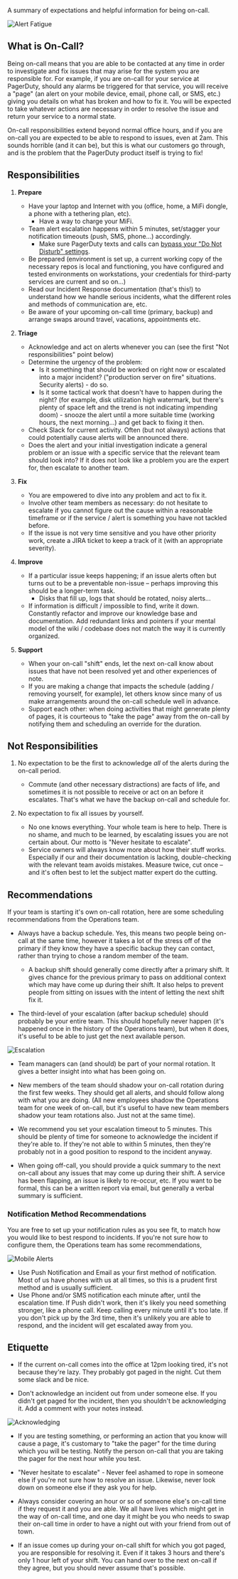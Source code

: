 A summary of expectations and helpful information for being on-call.

![Alert Fatigue](../assets/img/misc/alert_fatigue.png)

## What is On-Call?
Being on-call means that you are able to be contacted at any time in order to investigate and fix issues that may arise for the system you are responsible for. For example, if you are on-call for your service at PagerDuty, should any alarms be triggered for that service, you will receive a "page" (an alert on your mobile device, email, phone call, or SMS, etc.) giving you details on what has broken and how to fix it. You will be expected to take whatever actions are necessary in order to resolve the issue and return your service to a normal state.

On-call responsibilities extend beyond normal office hours, and if you are on-call you are expected to be able to respond to issues, even at 2am. This sounds horrible (and it can be), but this is what our customers go through, and is the problem that the PagerDuty product itself is trying to fix!

## Responsibilities

1. **Prepare**
    * Have your laptop and Internet with you (office, home, a MiFi dongle, a phone with a tethering plan, etc).
        * Have a way to charge your MiFi.
    * Team alert escalation happens within 5 minutes, set/stagger your notification timeouts (push, SMS, phone...) accordingly.
        * Make sure PagerDuty texts and calls can [bypass your "Do Not Disturb" settings](https://support.pagerduty.com/hc/en-us/articles/202828870-Phone-numbers-notifications-are-sent-from).
    * Be prepared (environment is set up, a current working copy of the necessary repos is local and functioning, you have configured and tested environments on workstations, your credentials for third-party services are current and so on...)
    * Read our Incident Response documentation (that's this!) to understand how we handle serious incidents, what the different roles and methods of communication are, etc.
    * Be aware of your upcoming on-call time (primary, backup) and arrange swaps around travel, vacations, appointments etc.

1. **Triage**
    * Acknowledge and act on alerts whenever you can (see the first "Not responsibilities" point below)
    * Determine the urgency of the problem:
        * Is it something that should be worked on right now or escalated into a major incident? ("production server on fire" situations. Security alerts) - do so.
        * Is it some tactical work that doesn't have to happen during the night? (for example, disk utilization high watermark, but there's plenty of space left and the trend is not indicating impending doom) - snooze the alert until a more suitable time (working hours, the next morning...) and get back to fixing it then.
    * Check Slack for current activity. Often (but not always) actions that could potentially cause alerts will be announced there.
    * Does the alert and your initial investigation indicate a general problem or an issue with a specific service that the relevant team should look into? If it does not look like a problem you are the expert for, then escalate to another team.

1. **Fix**
    * You are empowered to dive into any problem and act to fix it.
    * Involve other team members as necessary: do not hesitate to escalate if you cannot figure out the cause within a reasonable timeframe or if the service / alert is something you have not tackled before.
    * If the issue is not very time sensitive and you have other priority work, create a JIRA ticket to keep a track of it (with an appropriate severity).

1. **Improve**
    * If a particular issue keeps happening; if an issue alerts often but turns out to be a preventable non-issue – perhaps improving this should be a longer-term task.
        * Disks that fill up, logs that should be rotated, noisy alerts...
    * If information is difficult / impossible to find, write it down. Constantly refactor and improve our knowledge base and documentation. Add redundant links and pointers if your mental model of the wiki / codebase does not match the way it is currently organized.

1. **Support**
    * When your on-call "shift" ends, let the next on-call know about issues that have not been resolved yet and other experiences of note.
    * If you are making a change that impacts the schedule (adding / removing yourself, for example), let others know since many of us make arrangements around the on-call schedule well in advance.
    * Support each other: when doing activities that might generate plenty of pages, it is courteous to "take the page" away from the on-call by notifying them and scheduling an override for the duration.

## Not Responsibilities

1. No expectation to be the first to acknowledge _all_ of the alerts during the on-call period.
    * Commute (and other necessary distractions) are facts of life, and sometimes it is not possible to receive or act on an before it escalates. That's what we have the backup on-call and schedule for.

1. No expectation to fix all issues by yourself.
    * No one knows everything. Your whole team is here to help. There is no shame, and much to be learned, by escalating issues you are not certain about. Our motto is "Never hesitate to escalate".
    * Service owners will always know more about how their stuff works. Especially if our and their documentation is lacking, double-checking with the relevant team avoids mistakes. Measure twice, cut once – and it's often best to let the subject matter expert do the cutting.

## Recommendations
If your team is starting it's own on-call rotation, here are some scheduling recommendations from the Operations team.

* Always have a backup schedule. Yes, this means two people being on-call at the same time, however it takes a lot of the stress off of the primary if they know they have a specific backup they can contact, rather than trying to chose a random member of the team.
    * A backup shift should generally come directly after a primary shift. It gives chance for the previous primary to pass on additional context which may have come up during their shift. It also helps to prevent people from sitting on issues with the intent of letting the next shift fix it.

* The third-level of your escalation (after backup schedule) should probably be your entire team. This should hopefully never happen (it's happened once in the history of the Operations team), but when it does, it's useful to be able to just get the next available person.

![Escalation](../assets/img/misc/escalation.png)

* Team managers can (and should) be part of your normal rotation. It gives a better insight into what has been going on.

* New members of the team should shadow your on-call rotation during the first few weeks. They should get all alerts, and should follow along with what you are doing. (All new employees shadow the Operations team for one week of on-call, but it's useful to have new team members shadow your team rotations also. Just not at the same time).

* We recommend you set your escalation timeout to 5 minutes. This should be plenty of time for someone to acknowledge the incident if they're able to. If they're not able to within 5 minutes, then they're probably not in a good position to respond to the incident anyway.

* When going off-call, you should provide a quick summary to the next on-call about any issues that may come up during their shift. A service has been flapping, an issue is likely to re-occur, etc. If you want to be formal, this can be a written report via email, but generally a verbal summary is sufficient.

### Notification Method Recommendations
You are free to set up your notification rules as you see fit, to match how you would like to best respond to incidents. If you're not sure how to configure them, the Operations team has some recommendations,

![Mobile Alerts](../assets/img/misc/mobile_alerts.png)

* Use Push Notification and Email as your first method of notification. Most of us have phones with us at all times, so this is a prudent first method and is usually sufficient.
* Use Phone and/or SMS notification each minute after, until the escalation time. If Push didn't work, then it's likely you need something stronger, like a phone call. Keep calling every minute until it's too late. If you don't pick up by the 3rd time, then it's unlikely you are able to respond, and the incident will get escalated away from you.

## Etiquette

* If the current on-call comes into the office at 12pm looking tired, it's not because they're lazy. They probably got paged in the night. Cut them some slack and be nice.

* Don't acknowledge an incident out from under someone else. If you didn't get paged for the incident, then you shouldn't be acknowledging it. Add a comment with your notes instead.

![Acknowledging](../assets/img/misc/ack.png)

* If you are testing something, or performing an action that you know will cause a page, it's customary to "take the pager" for the time during which you will be testing. Notify the person on-call that you are taking the pager for the next hour while you test.

* "Never hesitate to escalate" - Never feel ashamed to rope in someone else if you're not sure how to resolve an issue. Likewise, never look down on someone else if they ask you for help.

* Always consider covering an hour or so of someone else's on-call time if they request it and you are able. We all have lives which might get in the way of on-call time, and one day it might be you who needs to swap their on-call time in order to have a night out with your friend from out of town.

* If an issue comes up during your on-call shift for which you got paged, you are responsible for resolving it. Even if it takes 3 hours and there's only 1 hour left of your shift. You can hand over to the next on-call if they agree, but you should never assume that's possible.
